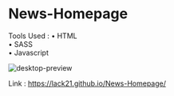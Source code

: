 # News-Homepage

Tools Used : 
  • HTML  
  • SASS  
  • Javascript  
  
![desktop-preview](https://user-images.githubusercontent.com/100687592/231806760-b278821d-da0d-4041-9f93-cb54976d3651.jpg)

Link : https://lack21.github.io/News-Homepage/
